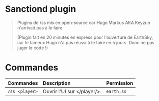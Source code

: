 Sanctiond plugin
============
> Plugins de /ss mis en open-source car Hugo Markus AKA Keyzun n'arrivait pas à le faire
>
> (Plugin fait en 20 minutes en express pour l'ouverture de EarthSky, car le fameux Hugo n'a pas réussi à le faire en 5 jours. Donc ne pas juger le code !)

Commandes
============

| Commandes                       | Description                                                  | Permission                                                                                                      |
|---------------------------------|:-------------------------------------------------------------|-----------------------------------------------------------------------------------------------------------------|
| `/ss <player>`                  | Ouvrir l'UI sur </player/>.                                 | `earth.ss`